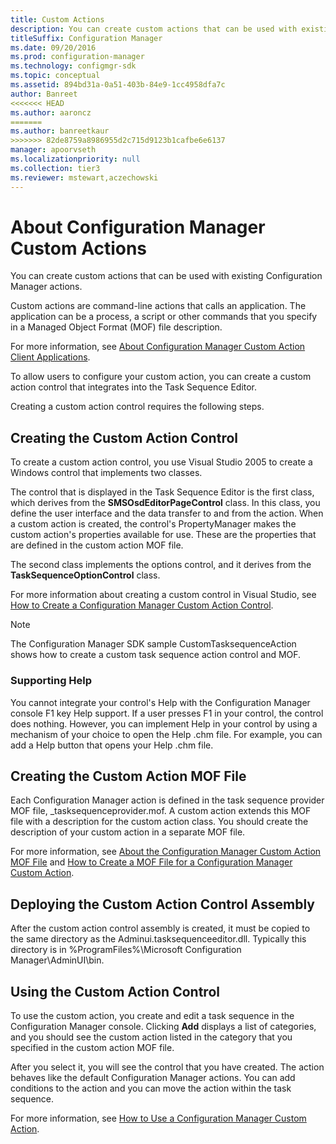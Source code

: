 ```yaml
---
title: Custom Actions
description: You can create custom actions that can be used with existing Configuration Manager actions.
titleSuffix: Configuration Manager
ms.date: 09/20/2016
ms.prod: configuration-manager
ms.technology: configmgr-sdk
ms.topic: conceptual
ms.assetid: 894bd31a-0a51-403b-84e9-1cc4958dfa7c
author: Banreet
<<<<<<< HEAD
ms.author: aaroncz
=======
ms.author: banreetkaur
>>>>>>> 82de8759a8986955d2c715d9123b1cafbe6e6137
manager: apoorvseth
ms.localizationpriority: null
ms.collection: tier3
ms.reviewer: mstewart,aczechowski
---
```

# About Configuration Manager Custom Actions
You can create custom actions that can be used with existing Configuration Manager actions.  

 Custom actions are command-line actions that calls an application. The application can be a process, a script or other commands that you specify in a Managed Object Format (MOF) file description.  

 For more information, see [About Configuration Manager Custom Action Client Applications](../../develop/osd/about-configuration-manager-custom-action-client-applications.md).  

 To allow users to configure your custom action, you can create a custom action control that integrates into the Task Sequence Editor.  

 Creating a custom action control requires the following steps.  

## Creating the Custom Action Control  
 To create a custom action control, you use Visual Studio 2005 to create a Windows control that implements two classes.  

 The control that is displayed in the Task Sequence Editor is the first class, which derives from the **SMSOsdEditorPageControl** class. In this class, you define the user interface and the data transfer to and from the action. When a custom action is created, the control's PropertyManager makes the custom action's properties available for use. These are the properties that are defined in the custom action MOF file.  

 The second class implements the options control, and it derives from the **TaskSequenceOptionControl** class.  

 For more information about creating a custom control in Visual Studio, see [How to Create a Configuration Manager Custom Action Control](../../develop/osd/how-to-create-a-configuration-manager-custom-action-control.md).  

> [!NOTE]
>  The Configuration Manager SDK sample CustomTasksequenceAction shows how to create a custom task sequence action control and MOF.  

### Supporting Help  
 You cannot integrate your control's Help with the Configuration Manager console F1 key Help support. If a user presses F1 in your control, the control does nothing. However, you can implement Help in your control by using a mechanism of your choice to open the Help .chm file. For example, you can add a Help button that opens your Help .chm file.  

## Creating the Custom Action MOF File  
 Each Configuration Manager action is defined in the task sequence provider MOF file, _tasksequenceprovider.mof. A custom action extends this MOF file with a description for the custom action class. You should create the description of your custom action in a separate MOF file.  

 For more information, see [About the Configuration Manager Custom Action MOF File](../../develop/osd/about-configuration-manager-custom-action-mof-files.md) and [How to Create a MOF File for a Configuration Manager Custom Action](../../develop/osd/how-to-create-a-mof-file-for-a-configuration-manager-custom-action.md).  

## Deploying the Custom Action Control Assembly  
 After the custom action control assembly is created, it must be copied to the same directory as the Adminui.tasksequenceeditor.dll. Typically this directory is in %ProgramFiles%\Microsoft Configuration Manager\AdminUI\bin.  

## Using the Custom Action Control  
 To use the custom action, you create and edit a task sequence in the Configuration Manager console. Clicking **Add** displays a list of categories, and you should see the custom action listed in the category that you specified in the custom action MOF file.  

 After you select it, you will see the control that you have created. The action behaves like the default Configuration Manager actions. You can add conditions to the action and you can move the action within the task sequence.  

 For more information, see [How to Use a Configuration Manager Custom Action](../../develop/osd/how-to-use-a-configuration-manager-custom-action-control.md).  
